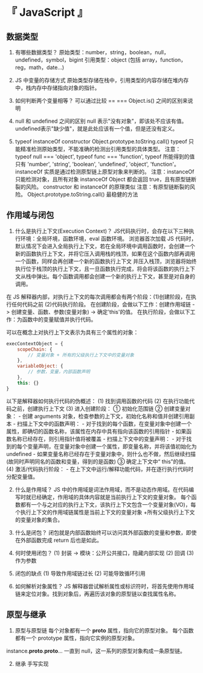 # 『 JavaScript 』
## 数据类型
1. 有哪些数据类型？
  原始类型：number，string，boolean，null，undefined，symbol，bigint
  引用类型：object (包括 array，function，reg，math，date...)

2. JS 中变量的存储方式
  原始类型存储在栈中，引用类型的内容存储在堆内存中，栈内存中存储指向对象的指针。

3. 如何判断两个变量相等？
  可以通过比较 == === Object.is() 之间的区别来说明

4. null 和 undefined 之间的区别
  null 表示"没有对象"，即该处不应该有值。
  undefined表示"缺少值"，就是此处应该有一个值，但是还没有定义。

5. typeof instanceOf constructor Object.prototype.toString.call()
  typeof 
  只能精准检测原始类型，不能准确的检测出引用类型的具体类型。
  注意： typeof null === 'object', typeof func === 'function', typeof 所能得到的值只有 'number', 'string', 'boolean', 'undefined', 'object', 'function'。
  instanceOf
  实质是通过检测原型链上原型对象来判断的。
  注意：instanceOf 只能检测对象，且所有对象 instanceOf Object 都会返回 true，且有原型链断裂的风险。
  constructor
  和 instanceOf 的原理类似
  注意：有原型链断裂的风险。
  Object.prototype.toString.call()
  最稳健的方法


## 作用域与闭包
1. 什么是执行上下文(Execution Context)？
  JS代码执行时，会存在以下三种执行环境：全局环境，函数环境，eval 函数环境。
  浏览器首次加载 JS 代码时，默认情况下会进入全局执行上下文，若在全局环境中调用函数时，会创建一个新的函数执行上下文，并将它压入调用栈的栈顶，如果在这个函数内部再调用一个函数，同样会再创建一个新的函数执行上下文
  并压入栈顶，浏览器将始终执行位于栈顶的执行上下文，且一旦函数执行完成，将会将该函数的执行上下文从栈中弹出。每个函数调用都会创建一个新的执行上下文，甚至是对自身的调用。

  在 JS 解释器内部，对执行上下文的每次调用都会有两个阶段：(1)创建阶段，在执行任何代码之前 (2)代码执行阶段。
  在创建阶段，会做以下工作：创建作用域链 -> 创建变量、函数、参数(变量对象) -> 确定'this'的值。
  在执行阶段，会做以下工作：为函数中的变量赋值并执行代码。

  可以在概念上对执行上下文表示为具有三个属性的对象：
  ```javascript
  execContextObject = {
      scopeChain: {
          // 变量对象 + 所有的父级执行上下文中的变量对象
      },
      variableObject: {
          // 参数，变量，内部函数声明
      },
      this: {}
  }
  ```
  以下是解释器如何执行代码的伪概述：
  (1) 找到调用函数的代码
  (2) 在执行功能代码之前，创建执行上下文
  (3) 进入创建阶段：
      ① 初始化范围链
      ② 创建变量对象：
        - 创建 arguments 对象，检查参数的上下文，初始化名称和值并创建引用副本
        - 扫描上下文中的函数声明：
            - 对于找到的每个函数，在变量对象中创建一个属性，即确切的函数名称，该属性在内存中具有指向该函数的引用指针
            - 如果函数名称已经存在，则引用指针值将被覆盖
        - 扫描上下文中的变量声明：
            - 对于找到的每个变量声明，在变量对象中创建一个属性，即变量名称，并将该值初始化为undefined
            - 如果变量名称已经存在于变量对象中，则什么也不做，然后继续扫描 (故同时声明同名的函数和变量，得到的是函数)
      ③ 确定上下文中“ this”的值。
  (4) 激活/代码执行阶段：
      - 在上下文中运行/解释功能代码，并在逐行执行代码时分配变量值。

2. 什么是作用域？
  JS 中的作用域是词法作用域，而不是动态作用域。在代码编写时就已经确定，作用域的具体内容就是当前执行上下文的变量对象。
  每个函数都有一个与之对应的执行上下文，该执行上下文包含一个变量对象(VO)，每个执行上下文的作用域链属性是当前上下文的变量对象 +所有父级执行上下文的变量对象的集合。

3. 什么是闭包？
  闭包就是内部函数始终可以访问其外部函数的变量和参数，即使在外部函数完成 return 后也是如此。

4. 何时使用闭包？
  (1) 封装 -> 模块：公开公共接口，隐藏内部实现
  (2) 回调
  (3) 作为参数

5. 闭包的缺点
  (1) 导致作用域链过长
  (2) 可能导致循环引用

6. 如何解析对象属性？
  JS 解释器尝试解析属性或标识符时，将首先使用作用域链来定位对象。找到对象后，再遍历该对象的原型链以查找属性名称。


## 原型与继承
1. 原型与原型链
  每个对象都有一个 __proto__ 属性，指向它的原型对象。
  每个函数都有一个 prototype 属性，指向它实例的原型对象。

  instance.__proto__.__proto__... 一直到 null，这一系列的原型对象构成一条原型链。

2. 继承
  手写实现


## 